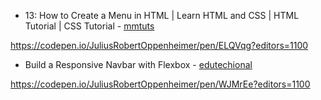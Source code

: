 * 13: How to Create a Menu in HTML | Learn HTML and CSS | HTML Tutorial | CSS Tutorial - [mmtuts](https://www.youtube.com/watch?v=mFgltjfVV6A&list=PL0eyrZgxdwhwNC5ppZo_dYGVjerQY3xYU&index=12)

https://codepen.io/JuliusRobertOppenheimer/pen/ELQVqg?editors=1100

* Build a Responsive Navbar with Flexbox - [edutechional](https://www.youtube.com/watch?v=cAWxeO83Yr4s)

https://codepen.io/JuliusRobertOppenheimer/pen/WJMrEe?editors=1100
